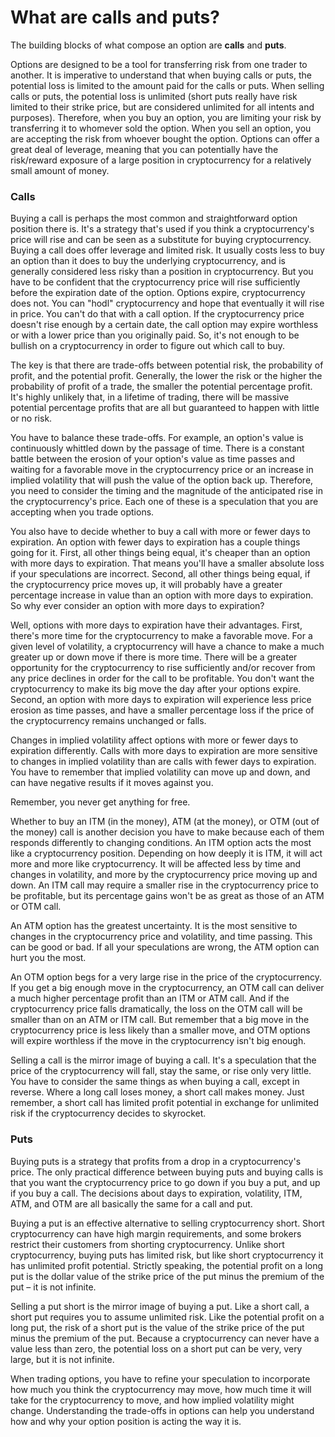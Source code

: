 # What are calls and puts?

The building blocks of what compose an option are **calls** and **puts**.

Options are designed to be a tool for transferring risk from one trader to another. It is imperative to understand that when buying calls or puts, the potential loss is limited to the amount paid for the calls or puts. When selling calls or puts, the potential loss is unlimited \(short puts really have risk limited to their strike price, but are considered unlimited for all intents and purposes\). Therefore, when you buy an option, you are limiting your risk by transferring it to whomever sold the option. When you sell an option, you are accepting the risk from whoever bought the option. Options can offer a great deal of leverage, meaning that you can potentially have the risk/reward exposure of a large position in cryptocurrency for a relatively small amount of money.

### Calls

Buying a call is perhaps the most common and straightforward option position there is. It's a strategy that's used if you think a cryptocurrency's price will rise and can be seen as a substitute for buying cryptocurrency. Buying a call does offer leverage and limited risk. It usually costs less to buy an option than it does to buy the underlying cryptocurrency, and is generally considered less risky than a position in cryptocurrency. But you have to be confident that the cryptocurrency price will rise sufficiently before the expiration date of the option. Options expire, cryptocurrency does not. You can "hodl" cryptocurrency and hope that eventually it will rise in price. You can't do that with a call option. If the cryptocurrency price doesn't rise enough by a certain date, the call option may expire worthless or with a lower price than you originally paid. So, it's not enough to be bullish on a cryptocurrency in order to figure out which call to buy.

The key is that there are trade-offs between potential risk, the probability of profit, and the potential profit. Generally, the lower the risk or the higher the probability of profit of a trade, the smaller the potential percentage profit. It's highly unlikely that, in a lifetime of trading, there will be massive potential percentage profits that are all but guaranteed to happen with little or no risk.

You have to balance these trade-offs. For example, an option's value is continuously whittled down by the passage of time. There is a constant battle between the erosion of your option's value as time passes and waiting for a favorable move in the cryptocurrency price or an increase in implied volatility that will push the value of the option back up. Therefore, you need to consider the timing and the magnitude of the anticipated rise in the cryptocurrency's price. Each one of these is a speculation that you are accepting when you trade options.

You also have to decide whether to buy a call with more or fewer days to expiration. An option with fewer days to expiration has a couple things going for it. First, all other things being equal, it's cheaper than an option with more days to expiration. That means you'll have a smaller absolute loss if your speculations are incorrect. Second, all other things being equal, if the cryptocurrency price moves up, it will probably have a greater percentage increase in value than an option with more days to expiration. So why ever consider an option with more days to expiration?

Well, options with more days to expiration have their advantages. First, there's more time for the cryptocurrency to make a favorable move. For a given level of volatility, a cryptocurrency will have a chance to make a much greater up or down move if there is more time. There will be a greater opportunity for the cryptocurrency to rise sufficiently and/or recover from any price declines in order for the call to be profitable. You don't want the cryptocurrency to make its big move the day after your options expire. Second, an option with more days to expiration will experience less price erosion as time passes, and have a smaller percentage loss if the price of the cryptocurrency remains unchanged or falls.

Changes in implied volatility affect options with more or fewer days to expiration differently. Calls with more days to expiration are more sensitive to changes in implied volatility than are calls with fewer days to expiration. You have to remember that implied volatility can move up and down, and can have negative results if it moves against you.

Remember, you never get anything for free.

Whether to buy an ITM \(in the money\), ATM \(at the money\), or OTM \(out of the money\) call is another decision you have to make because each of them responds differently to changing conditions. An ITM option acts the most like a cryptocurrency position. Depending on how deeply it is ITM, it will act more and more like cryptocurrency. It will be affected less by time and changes in volatility, and more by the cryptocurrency price moving up and down. An ITM call may require a smaller rise in the cryptocurrency price to be profitable, but its percentage gains won't be as great as those of an ATM or OTM call.

An ATM option has the greatest uncertainty. It is the most sensitive to changes in the cryptocurrency price and volatility, and time passing. This can be good or bad. If all your speculations are wrong, the ATM option can hurt you the most.

An OTM option begs for a very large rise in the price of the cryptocurrency. If you get a big enough move in the cryptocurrency, an OTM call can deliver a much higher percentage profit than an ITM or ATM call. And if the cryptocurrency price falls dramatically, the loss on the OTM call will be smaller than on an ATM or ITM call. But remember that a big move in the cryptocurrency price is less likely than a smaller move, and OTM options will expire worthless if the move in the cryptocurrency isn't big enough.

Selling a call is the mirror image of buying a call. It's a speculation that the price of the cryptocurrency will fall, stay the same, or rise only very little. You have to consider the same things as when buying a call, except in reverse. Where a long call loses money, a short call makes money. Just remember, a short call has limited profit potential in exchange for unlimited risk if the cryptocurrency decides to skyrocket.

### Puts

Buying puts is a strategy that profits from a drop in a cryptocurrency's price. The only practical difference between buying puts and buying calls is that you want the cryptocurrency price to go down if you buy a put, and up if you buy a call. The decisions about days to expiration, volatility, ITM, ATM, and OTM are all basically the same for a call and put.

Buying a put is an effective alternative to selling cryptocurrency short. Short cryptocurrency can have high margin requirements, and some brokers restrict their customers from shorting cryptocurrency. Unlike short cryptocurrency, buying puts has limited risk, but like short cryptocurrency it has unlimited profit potential. Strictly speaking, the potential profit on a long put is the dollar value of the strike price of the put minus the premium of the put – it is not infinite.

Selling a put short is the mirror image of buying a put. Like a short call, a short put requires you to assume unlimited risk. Like the potential profit on a long put, the risk of a short put is the value of the strike price of the put minus the premium of the put. Because a cryptocurrency can never have a value less than zero, the potential loss on a short put can be very, very large, but it is not infinite. 

When trading options, you have to refine your speculation to incorporate how much you think the cryptocurrency may move, how much time it will take for the cryptocurrency to move, and how implied volatility might change. Understanding the trade-offs in options can help you understand how and why your option position is acting the way it is.

